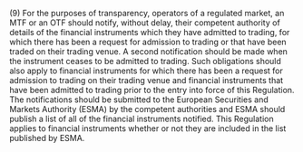 (9) For the purposes of transparency, operators of a regulated market, an MTF or an OTF should notify, without delay, their competent authority of details of the financial instruments which they have admitted to trading, for which there has been a request for admission to trading or that have been traded on their trading venue. A second notification should be made when the instrument ceases to be admitted to trading. Such obligations should also apply to financial instruments for which there has been a request for admission to trading on their trading venue and financial instruments that have been admitted to trading prior to the entry into force of this Regulation. The notifications should be submitted to the European Securities and Markets Authority (ESMA) by the competent authorities and ESMA should publish a list of all of the financial instruments notified. This Regulation applies to financial instruments whether or not they are included in the list published by ESMA.